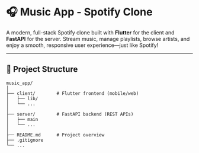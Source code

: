 # 🎧 Music App - Spotify Clone

A modern, full-stack Spotify clone built with **Flutter** for the client and **FastAPI** for the server. Stream music, manage playlists, browse artists, and enjoy a smooth, responsive user experience—just like Spotify!

---

## 📁 Project Structure

```plaintext
music_app/
│
├── client/        # Flutter frontend (mobile/web)
│   ├── lib/
│   └── ...
│
├── server/        # FastAPI backend (REST APIs)
│   ├── main
│   └── ...
│
├── README.md      # Project overview
├── .gitignore
└── ...
